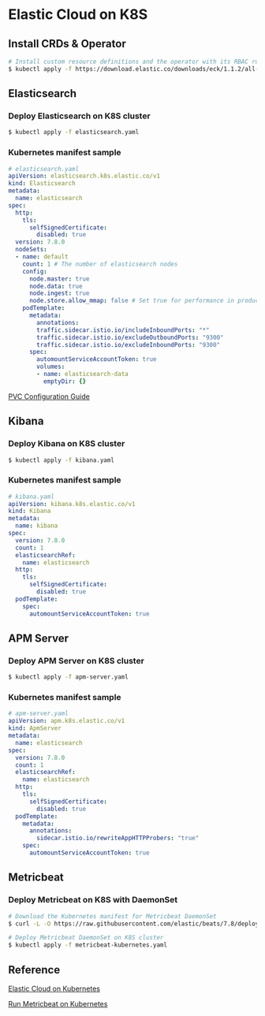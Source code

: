 # Elastic Cloud on K8S

## Install CRDs & Operator
```sh
# Install custom resource definitions and the operator with its RBAC rules
$ kubectl apply -f https://download.elastic.co/downloads/eck/1.1.2/all-in-one.yaml
```

## Elasticsearch

### Deploy Elasticsearch on K8S cluster

```sh
$ kubectl apply -f elasticsearch.yaml
```

### Kubernetes manifest sample
```yaml
# elasticsearch.yaml
apiVersion: elasticsearch.k8s.elastic.co/v1
kind: Elasticsearch
metadata:
  name: elasticsearch
spec:
  http:
    tls: 
      selfSignedCertificate:
        disabled: true
  version: 7.8.0
  nodeSets:
  - name: default
    count: 1 # The number of elasticsearch nodes
    config:
      node.master: true
      node.data: true
      node.ingest: true
      node.store.allow_mmap: false # Set true for performance in production
    podTemplate:
      metadata:
        annotations:
        traffic.sidecar.istio.io/includeInboundPorts: "*"
        traffic.sidecar.istio.io/excludeOutboundPorts: "9300" 
        traffic.sidecar.istio.io/excludeInboundPorts: "9300"
      spec:
        automountServiceAccountToken: true 
        volumes:
        - name: elasticsearch-data
          emptyDir: {}
```
[PVC Configuration Guide](https://www.elastic.co/guide/en/cloud-on-k8s/current/k8s-volume-claim-templates.html)

## Kibana

### Deploy Kibana on K8S cluster
```sh
$ kubectl apply -f kibana.yaml
```

### Kubernetes manifest sample
```yaml
# kibana.yaml
apiVersion: kibana.k8s.elastic.co/v1
kind: Kibana
metadata:
  name: kibana
spec:
  version: 7.8.0
  count: 1
  elasticsearchRef:
    name: elasticsearch
  http:
    tls: 
      selfSignedCertificate:
        disabled: true
  podTemplate:
    spec:
      automountServiceAccountToken: true 
```

## APM Server

### Deploy APM Server on K8S cluster
```sh
$ kubectl apply -f apm-server.yaml
```
### Kubernetes manifest sample
```yaml
# apm-server.yaml
apiVersion: apm.k8s.elastic.co/v1
kind: ApmServer
metadata:
  name: elasticsearch
spec:
  version: 7.8.0
  count: 1
  elasticsearchRef:
    name: elasticsearch
  http:
    tls: 
      selfSignedCertificate:
        disabled: true
  podTemplate:
    metadata:
      annotations:
        sidecar.istio.io/rewriteAppHTTPProbers: "true" 
    spec:
      automountServiceAccountToken: true
```
## Metricbeat

### Deploy Metricbeat on K8S with DaemonSet
```sh
# Download the Kubernetes manifest for Metricbeat DaemonSet
$ curl -L -O https://raw.githubusercontent.com/elastic/beats/7.8/deploy/kubernetes/metricbeat-kubernetes.yaml

# Deploy Metricbeat DaemonSet on K8S cluster
$ kubectl apply -f metricbeat-kubernetes.yaml
```

## Reference
[Elastic Cloud on Kubernetes](https://www.elastic.co/guide/en/cloud-on-k8s/1.1/index.html)

[Run Metricbeat on Kubernetes](https://www.elastic.co/guide/en/beats/metricbeat/current/running-on-kubernetes.html#running-on-kubernetes)
